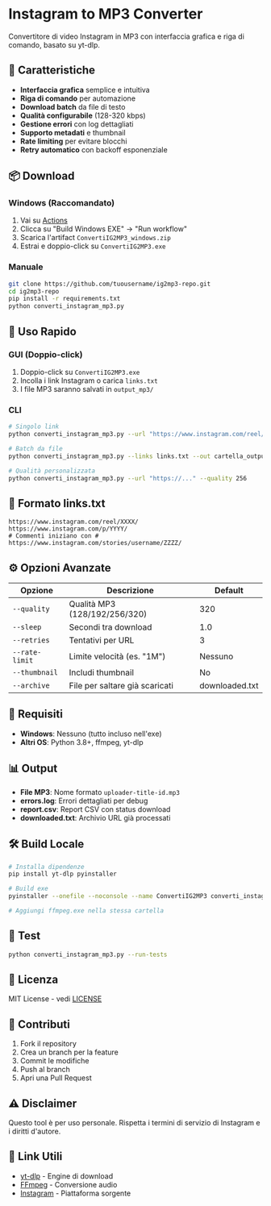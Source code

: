 # Instagram to MP3 Converter

Convertitore di video Instagram in MP3 con interfaccia grafica e riga di comando, basato su yt-dlp.

## 🚀 Caratteristiche

- **Interfaccia grafica** semplice e intuitiva
- **Riga di comando** per automazione
- **Download batch** da file di testo
- **Qualità configurabile** (128-320 kbps)
- **Gestione errori** con log dettagliati
- **Supporto metadati** e thumbnail
- **Rate limiting** per evitare blocchi
- **Retry automatico** con backoff esponenziale

## 📦 Download

### Windows (Raccomandato)
1. Vai su [Actions](https://github.com/tuousername/ig2mp3-repo/actions)
2. Clicca su "Build Windows EXE" → "Run workflow"
3. Scarica l'artifact `ConvertiIG2MP3_windows.zip`
4. Estrai e doppio-click su `ConvertiIG2MP3.exe`

### Manuale
```bash
git clone https://github.com/tuousername/ig2mp3-repo.git
cd ig2mp3-repo
pip install -r requirements.txt
python converti_instagram_mp3.py
```

## 🎯 Uso Rapido

### GUI (Doppio-click)
1. Doppio-click su `ConvertiIG2MP3.exe`
2. Incolla i link Instagram o carica `links.txt`
3. I file MP3 saranno salvati in `output_mp3/`

### CLI
```bash
# Singolo link
python converti_instagram_mp3.py --url "https://www.instagram.com/reel/XXXX/"

# Batch da file
python converti_instagram_mp3.py --links links.txt --out cartella_output

# Qualità personalizzata
python converti_instagram_mp3.py --url "https://..." --quality 256
```

## 📝 Formato links.txt

```
https://www.instagram.com/reel/XXXX/
https://www.instagram.com/p/YYYY/
# Commenti iniziano con #
https://www.instagram.com/stories/username/ZZZZ/
```

## ⚙️ Opzioni Avanzate

| Opzione | Descrizione | Default |
|---------|-------------|---------|
| `--quality` | Qualità MP3 (128/192/256/320) | 320 |
| `--sleep` | Secondi tra download | 1.0 |
| `--retries` | Tentativi per URL | 3 |
| `--rate-limit` | Limite velocità (es. "1M") | Nessuno |
| `--thumbnail` | Includi thumbnail | No |
| `--archive` | File per saltare già scaricati | downloaded.txt |

## 🔧 Requisiti

- **Windows**: Nessuno (tutto incluso nell'exe)
- **Altri OS**: Python 3.8+, ffmpeg, yt-dlp

## 📊 Output

- **File MP3**: Nome formato `uploader-title-id.mp3`
- **errors.log**: Errori dettagliati per debug
- **report.csv**: Report CSV con status download
- **downloaded.txt**: Archivio URL già processati

## 🛠️ Build Locale

```bash
# Installa dipendenze
pip install yt-dlp pyinstaller

# Build exe
pyinstaller --onefile --noconsole --name ConvertiIG2MP3 converti_instagram_mp3.py

# Aggiungi ffmpeg.exe nella stessa cartella
```

## 🧪 Test

```bash
python converti_instagram_mp3.py --run-tests
```

## 📄 Licenza

MIT License - vedi [LICENSE](LICENSE)

## 🤝 Contributi

1. Fork il repository
2. Crea un branch per la feature
3. Commit le modifiche
4. Push al branch
5. Apri una Pull Request

## ⚠️ Disclaimer

Questo tool è per uso personale. Rispetta i termini di servizio di Instagram e i diritti d'autore.

## 🔗 Link Utili

- [yt-dlp](https://github.com/yt-dlp/yt-dlp) - Engine di download
- [FFmpeg](https://ffmpeg.org/) - Conversione audio
- [Instagram](https://instagram.com) - Piattaforma sorgente
